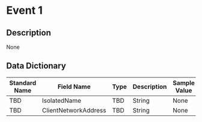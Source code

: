# Event 1

## Description
None

## Data Dictionary
|Standard Name|Field Name|Type|Description|Sample Value|
|---|---|---|---|---|
|TBD|IsolatedName|TBD|String|None|None|
|TBD|ClientNetworkAddress|TBD|String|None|None|
